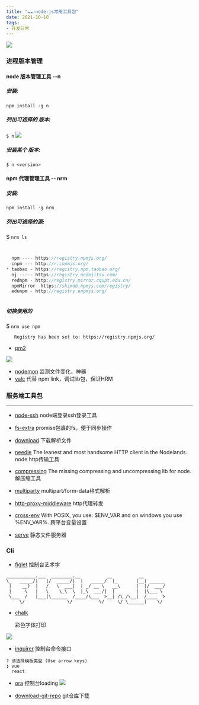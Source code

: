 ```yaml
---
title: "☁️☁️-node-js常用工具包"
date: 2021-10-18
tags: 
- 开发日常
---
```


![](https://upload-images.jianshu.io/upload_images/15312191-a2fc698a18d33959.png?imageMogr2/auto-orient/strip%7CimageView2/2/w/1240)

### 进程版本管理

#### node 版本管理工具 --n
##### 安装:
`npm install -g n`

##### 列出可选择的 版本:
`$ n`
![](https://upload-images.jianshu.io/upload_images/15312191-91b5412616cf0d03.png?imageMogr2/auto-orient/strip%7CimageView2/2/w/1240)

##### 安装某个 版本:
`$ n <version>`

#### npm 代理管理工具 -- nrm
##### 安装:
`npm install -g nrm`

##### 列出可选择的源:

$ `nrm ls`

```js


  npm ---- https://registry.npmjs.org/
  cnpm --- http://r.cnpmjs.org/
* taobao - https://registry.npm.taobao.org/
  nj ----- https://registry.nodejitsu.com/
  rednpm - http://registry.mirror.cqupt.edu.cn/
  npmMirror  https://skimdb.npmjs.com/registry/
  edunpm - http://registry.enpmjs.org/
  
```
##### 切换使用的

$ `nrm use npm`
 
```            
   Registry has been set to: https://registry.npmjs.org/
```
- [pm2](https://www.npmjs.com/package/pm2)

![](https://upload-images.jianshu.io/upload_images/15312191-3b0c37857ad77a75.png?imageMogr2/auto-orient/strip%7CimageView2/2/w/1240)
- [nodemon](https://www.npmjs.com/package/nodemon) 监测文件变化，神器
- [yalc](https://www.npmjs.com/package/yalc) 代替 npm link，调试lib包，保证HRM

### 服务端工具包
---
- [node-ssh](https://www.npmjs.com/package/node-ssh)
node端登录ssh登录工具

- [fs-extra](https://www.npmjs.com/package/fs-extra)
promise包裹的fs，便于同步操作
- [download](https://www.npmjs.com/package/download)
下载解析文件

- [needle](https://www.npmjs.com/package/needle)
The leanest and most handsome HTTP client in the Nodelands.
node http传输工具
 - [compressing](https://www.npmjs.com/package/compressing)
The missing compressing and uncompressing lib for node.
解压缩工具
- [multiparty](https://www.npmjs.com/package/multiparty)
multipart/form-data格式解析

- [http-proxy-middleware](https://www.npmjs.com/package/http-proxy-middleware)
http代理转发
- [cross-env](https://www.npmjs.com/package/cross-env)
 With POSIX, you use: $ENV_VAR and on windows you use %ENV_VAR%.
跨平台变量设置
- [serve](https://www.npmjs.com/package/serve) 静态文件服务器
### Cli

- [figlet](https://www.npmjs.com/package/figlet)
控制台艺术字
```
___________.___  ________.__          __          __        
\_   _____/|   |/  _____/|  |   _____/  |_       |__| ______
 |    __)  |   /   \  ___|  | _/ __ \   __\      |  |/  ___/
 |     \   |   \    \_\  \  |_\  ___/|  |        |  |\___ \
 \___  /   |___|\______  /____/\___  >__| /\ /\__|  /____  >
     \/                \/          \/     \/ \______|    \/
```
- [chalk](https://www.npmjs.com/package/chalk)

   彩色字体打印

![](https://upload-images.jianshu.io/upload_images/15312191-56166ee55f0bc179.png?imageMogr2/auto-orient/strip%7CimageView2/2/w/1240)

- [inquirer](https://www.npmjs.com/package/inquirer)
控制台命令接口
```
? 请选择模板类型 (Use arrow keys)
❯ vue
  react
```
- [ora](https://www.npmjs.com/package/ora)
控制台loading
![](https://upload-images.jianshu.io/upload_images/15312191-c61215bfa11ad4a5.png?imageMogr2/auto-orient/strip%7CimageView2/2/w/1240)

- [download-git-repo](https://www.npmjs.com/package/download-git-repo)
git仓库下载

